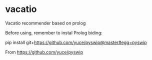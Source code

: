 # vacatio
Vacatio recommender based on prolog

Before using, remember to instal Prolog biding:

pip install git+https://github.com/yuce/pyswip@master#egg=pyswip

From https://github.com/yuce/pyswip